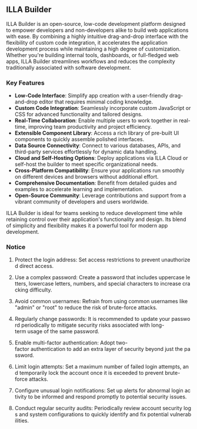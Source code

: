 ## ILLA Builder

ILLA Builder is an open-source, low-code development platform designed to empower developers and non-developers alike to build web applications with ease. By combining a highly intuitive drag-and-drop interface with the flexibility of custom code integration, it accelerates the application development process while maintaining a high degree of customization. Whether you're building internal tools, dashboards, or full-fledged web apps, ILLA Builder streamlines workflows and reduces the complexity traditionally associated with software development.

### Key Features

- **Low-Code Interface**: Simplify app creation with a user-friendly drag-and-drop editor that requires minimal coding knowledge.
- **Custom Code Integration**: Seamlessly incorporate custom JavaScript or CSS for advanced functionality and tailored designs.
- **Real-Time Collaboration**: Enable multiple users to work together in real-time, improving team productivity and project efficiency.
- **Extensible Component Library**: Access a rich library of pre-built UI components to quickly assemble polished interfaces.
- **Data Source Connectivity**: Connect to various databases, APIs, and third-party services effortlessly for dynamic data handling.
- **Cloud and Self-Hosting Options**: Deploy applications via ILLA Cloud or self-host the builder to meet specific organizational needs.
- **Cross-Platform Compatibility**: Ensure your applications run smoothly on different devices and browsers without additional effort.
- **Comprehensive Documentation**: Benefit from detailed guides and examples to accelerate learning and implementation.
- **Open-Source Community**: Leverage contributions and support from a vibrant community of developers and users worldwide.

ILLA Builder is ideal for teams seeking to reduce development time while retaining control over their application's functionality and design. Its blend of simplicity and flexibility makes it a powerful tool for modern app development.

### Notice

1.  Protect the login address: Set access restrictions to prevent unauthorized direct access.
    
2.  Use a complex password: Create a password that includes uppercase letters, lowercase letters, numbers, and special characters to increase cracking difficulty.
    
3.  Avoid common usernames: Refrain from using common usernames like "admin" or "root" to reduce the risk of brute-force attacks.
    
4.  Regularly change passwords: It is recommended to update your password periodically to mitigate security risks associated with long-term usage of the same password.
    
5.  Enable multi-factor authentication: Adopt two-factor authentication to add an extra layer of security beyond just the password.
    
6.  Limit login attempts: Set a maximum number of failed login attempts, and temporarily lock the account once it is exceeded to prevent brute-force attacks.
    
7.  Configure unusual login notifications: Set up alerts for abnormal login activity to be informed and respond promptly to potential security issues.
    
8.  Conduct regular security audits: Periodically review account security logs and system configurations to quickly identify and fix potential vulnerabilities.
        
